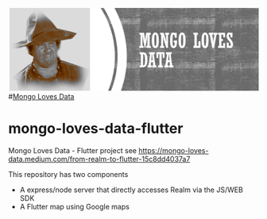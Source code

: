 ![Mongo Loves Data](mongolovesdata.png)
#[Mongo Loves Data](https://mongo-loves-data.medium.com/)
# mongo-loves-data-flutter
Mongo Loves Data - Flutter project see https://mongo-loves-data.medium.com/from-realm-to-flutter-15c8dd4037a7

This repository has two components
* A express/node server that directly accesses Realm via the JS/WEB SDK
* A Flutter map using Google maps
